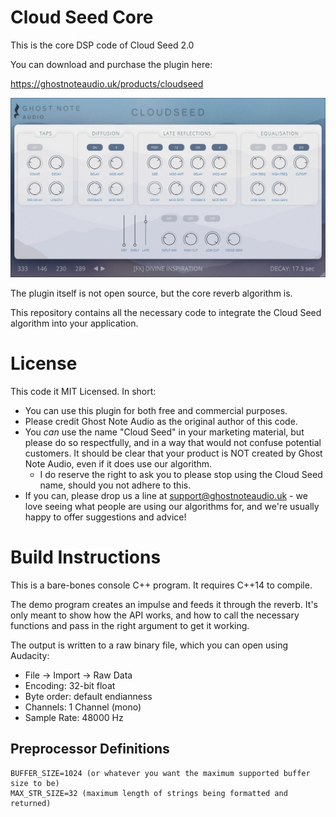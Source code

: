 # Cloud Seed Core

This is the core DSP code of Cloud Seed 2.0

You can download and purchase the plugin here:

https://ghostnoteaudio.uk/products/cloudseed

![User Interface](interface.png)

The plugin itself is not open source, but the core reverb algorithm is.

This repository contains all the necessary code to integrate the Cloud Seed algorithm into your application.

# License

This code it MIT Licensed. In short:

* You can use this plugin for both free and commercial purposes.
* Please credit Ghost Note Audio as the original author of this code.
* You *can* use the name "Cloud Seed" in your marketing material, but please do so respectfully, and in a way that would not confuse potential customers. It should be clear that your product is NOT created by Ghost Note Audio, even if it does use our algorithm.
    * I do reserve the right to ask you to please stop using the Cloud Seed name, should you not adhere to this.
* If you can, please drop us a line at support@ghostnoteaudio.uk - we love seeing what people are using our algorithms for, and we're usually happy to offer suggestions and advice!

# Build Instructions

This is a bare-bones console C++ program. It requires C++14 to compile.

The demo program creates an impulse and feeds it through the reverb. It's only meant to show how the API works, and how to call the necessary functions and pass in the right argument to get it working.

The output is written to a raw binary file, which you can open using Audacity:

* File -> Import -> Raw Data
* Encoding: 32-bit float
* Byte order: default endianness
* Channels: 1 Channel (mono)
* Sample Rate: 48000 Hz

## Preprocessor Definitions

    BUFFER_SIZE=1024 (or whatever you want the maximum supported buffer size to be)
    MAX_STR_SIZE=32 (maximum length of strings being formatted and returned)
